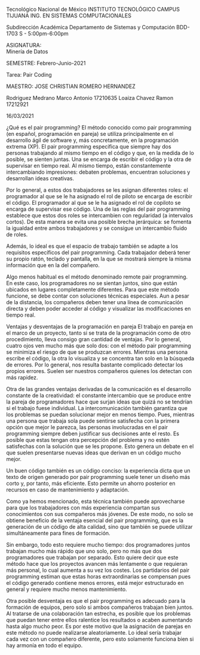 Tecnológico Nacional de México
INSTITUTO TECNOLÓGICO CAMPUS TIJUANA
ING. EN SISTEMAS COMPUTACIONALES

Subdirección Académica 
Departamento de Sistemas y Computación
BDD-1703 S - 5:00pm-6:00pm
                                            
   ASIGNATURA:                                                                     
Minería de Datos

SEMESTRE:
Febrero-Junio-2021

Tarea: Pair Coding

MAESTRO: 
JOSE CHRISTIAN ROMERO HERNANDEZ

Rodriguez Medrano Marco Antonio 17210635
Loaiza Chavez Ramon 17212921

16/03/2021

¿Qué es el pair programming?
El método conocido como pair programming (en español, programación en pareja) se utiliza principalmente en el desarrollo ágil de software y, más concretamente, en la programación extrema (XP). El pair programming especifica que siempre hay dos personas trabajando al mismo tiempo en el código y que, en la medida de lo posible, se sienten juntas. Una se encarga de escribir el código y la otra de supervisar en tiempo real. Al mismo tiempo, están constantemente intercambiando impresiones: debaten problemas, encuentran soluciones y desarrollan ideas creativas.

Por lo general, a estos dos trabajadores se les asignan diferentes roles: el programador al que se le ha asignado el rol de piloto se encarga de escribir el código. El programador al que se le ha asignado el rol de copiloto se encarga de supervisar ese código. Una de las reglas del pair programming establece que estos dos roles se intercambien con regularidad (a intervalos cortos). De esta manera se evita una posible brecha jerárquica: se fomenta la igualdad entre ambos trabajadores y se consigue un intercambio fluido de roles.

Además, lo ideal es que el espacio de trabajo también se adapte a los requisitos específicos del pair programming. Cada trabajador deberá tener su propio ratón, teclado y pantalla, en la que se mostrará siempre la misma información que en la del compañero.

Algo menos habitual es el método denominado remote pair programming. En este caso, los programadores no se sientan juntos, sino que están ubicados en lugares completamente diferentes. Para que este método funcione, se debe contar con soluciones técnicas especiales. Aun a pesar de la distancia, los compañeros deben tener una línea de comunicación directa y deben poder acceder al código y visualizar las modificaciones en tiempo real.

Ventajas y desventajas de la programación en pareja
El trabajo en pareja en el marco de un proyecto, tanto si se trata de la programación como de otro procedimiento, lleva consigo gran cantidad de ventajas. Por lo general, cuatro ojos ven mucho más que solo dos: con el método pair programming se minimiza el riesgo de que se produzcan errores. Mientras una persona escribe el código, la otra lo visualiza y se concentra tan solo en la búsqueda de errores. Por lo general, nos resulta bastante complicado detectar los propios errores. Suelen ser nuestros compañeros quienes los detectan con más rapidez.

Otra de las grandes ventajas derivadas de la comunicación es el desarrollo constante de la creatividad: el constante intercambio que se produce entre la pareja de programadores hace que surjan ideas que quizá no se tendrían si el trabajo fuese individual. La intercomunicación también garantiza que los problemas se puedan solucionar mejor en menos tiempo. Pues, mientras una persona que trabaja sola puede sentirse satisfecha con la primera opción que mejor le parezca, las personas involucradas en el pair programming siempre deben justificar sus decisiones ante el resto. Es posible que estas tengan otra percepción del problema y no estén satisfechas con la solución que se les propone. Esto genera un debate en el que suelen presentarse nuevas ideas que derivan en un código mucho mejor.

Un buen código también es un código conciso: la experiencia dicta que un texto de origen generado por pair programming suele tener un diseño más corto y, por tanto, más eficiente. Esto permite un ahorro posterior en recursos en caso de mantenimiento y adaptación.

Como ya hemos mencionado, esta técnica también puede aprovecharse para que los trabajadores con más experiencia compartan sus conocimientos con sus compañeros más jóvenes. De este modo, no solo se obtiene beneficio de la ventaja esencial del pair programming, que es la generación de un código de alta calidad, sino que también se puede utilizar simultáneamente para fines de formación.

Sin embargo, todo esto requiere mucho tiempo: dos programadores juntos trabajan mucho más rápido que uno solo, pero no más que dos programadores que trabajan por separado. Esto quiere decir que este método hace que los proyectos avancen más lentamente o que requieran más personal, lo cual aumenta a su vez los costes. Los partidarios del pair programming estiman que estas horas extraordinarias se compensan pues el código generado contiene menos errores, está mejor estructurado en general y requiere mucho menos mantenimiento.

Otra posible desventaja es que el pair programming es adecuado para la formación de equipos, pero solo si ambos compañeros trabajan bien juntos. Al tratarse de una colaboración tan estrecha, es posible que los problemas que puedan tener entre ellos ralentice los resultados o acaben aumentando hasta algo mucho peor. Es por este motivo que la asignación de parejas en este método no puede realizarse aleatoriamente. Lo ideal sería trabajar cada vez con un compañero diferente, pero esto solamente funciona bien si hay armonía en todo el equipo.

